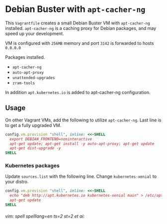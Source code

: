 # Debian Buster with `apt-cacher-ng`

This `Vagrantfile` creates a small Debian Buster VM with `apt-cacher-ng` installed. `apt-cacher-ng` is a caching proxy for Debian packages, and may speed up your development.

VM is configured with `256MB` memory and port `3142` is forwarded to hosts `0.0.0.0`

Packages installed.

* `apt-cacher-ng`
* `auto-apt-proxy`
* `unattended-upgrades`
* `zram-tools`

In addition `apt.kubernetes.io` is added to apt-cacher-ng configuration.

## Usage

On other Vagrant VMs, add the following to utilize `apt-cacher-ng`. Last line is to get a fully upgraded VM.

```ruby
config.vm.provision "shell", inline: <<-SHELL
  export DEBIAN_FRONTEND=noninteractive
  apt-get update; apt-get install -y auto-apt-proxy; apt-get update
  apt-get dist-upgrade -y
SHELL
```

### Kubernetes packages

Update `sources.list` with the following line. Change `kubernetes-xenial` to your distro.

```ruby
config.vm.provision "shell", inline: <<-SHELL
  echo "deb http://apt.kubernetes.io kubernetes-xenial main" > /etc/apt/sources.list.d/kubernetes.list
  apt-get update
SHELL
```



###### vim: spell spelllang=en ts=2 st=2 et ai:

